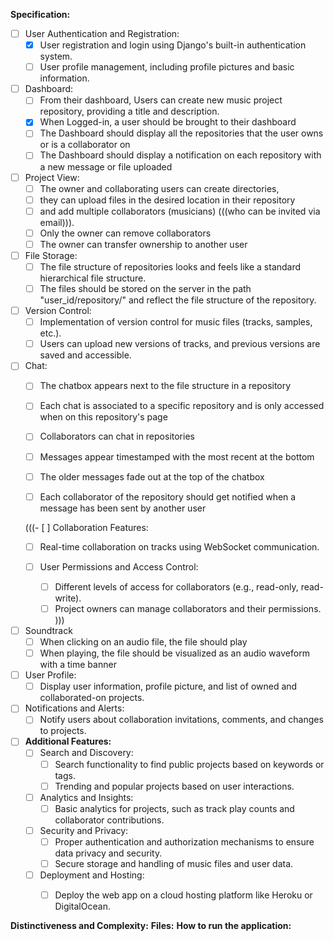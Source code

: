 **Specification:**

- [ ] User Authentication and Registration:
  - [x] User registration and login using Django's built-in authentication system.
  - [ ] User profile management, including profile pictures and basic information.

- [ ] Dashboard:
  - [ ] From their dashboard, Users can create new music project repository, providing a title and description.
  - [x] When Logged-in, a user should be brought to their dashboard
  - [ ] The Dashboard should display all the repositories that the user owns or is a collaborator on 
  - [ ] The Dashboard should display a notification on each repository with a new message or file uploaded

- [ ] Project View:
  - [ ] The owner and collaborating users can create directories,
  - [ ] they can upload files in the desired location in their repository
  - [ ] and add multiple collaborators (musicians) (((who can be invited via email))).
  - [ ] Only the owner can remove collaborators
  - [ ] The owner can transfer ownership to another user

- [ ] File Storage:
    - [ ] The file structure of repositories looks and feels like a standard hierarchical file structure.
    - [ ] The files should be stored on the server in the path "user_id/repository/" and reflect the file structure of the repository.

- [ ] Version Control:
  - [ ] Implementation of version control for music files (tracks, samples, etc.).
  - [ ] Users can upload new versions of tracks, and previous versions are saved and accessible.

- [ ] Chat:
  - [ ] The chatbox appears next to the file structure in a repository
  - [ ] Each chat is associated to a specific repository and is only accessed when on this repository's page
  - [ ] Collaborators can chat in repositories
  - [ ] Messages appear timestamped with the most recent at the bottom
  - [ ] The older messages fade out at the top of the chatbox
  - [ ] Each collaborator of the repository should get notified when a message has been sent by another user


  (((- [ ] Collaboration Features:
    - [ ] Real-time collaboration on tracks using WebSocket communication.

  - [ ] User Permissions and Access Control:
    - [ ] Different levels of access for collaborators (e.g., read-only, read-write).
    - [ ] Project owners can manage collaborators and their permissions.
  )))

- [ ] Soundtrack
    - [ ] When clicking on an audio file, the file should play 
    - [ ] When playing, the file should be visualized as an audio waveform with a time banner

- [ ] User Profile:
  - [ ] Display user information, profile picture, and list of owned and collaborated-on projects.

- [ ] Notifications and Alerts:
  - [ ] Notify users about collaboration invitations, comments, and changes to projects.

- [ ] **Additional Features:**
  - [ ] Search and Discovery:
    - [ ] Search functionality to find public projects based on keywords or tags.
    - [ ] Trending and popular projects based on user interactions.

  - [ ] Analytics and Insights:
    - [ ] Basic analytics for projects, such as track play counts and collaborator contributions.

  - [ ] Security and Privacy:
    - [ ] Proper authentication and authorization mechanisms to ensure data privacy and security.
    - [ ] Secure storage and handling of music files and user data.

  - [ ] Deployment and Hosting:
    - [ ] Deploy the web app on a cloud hosting platform like Heroku or DigitalOcean.



**Distinctiveness and Complexity:**
**Files:**
**How to run the application:**